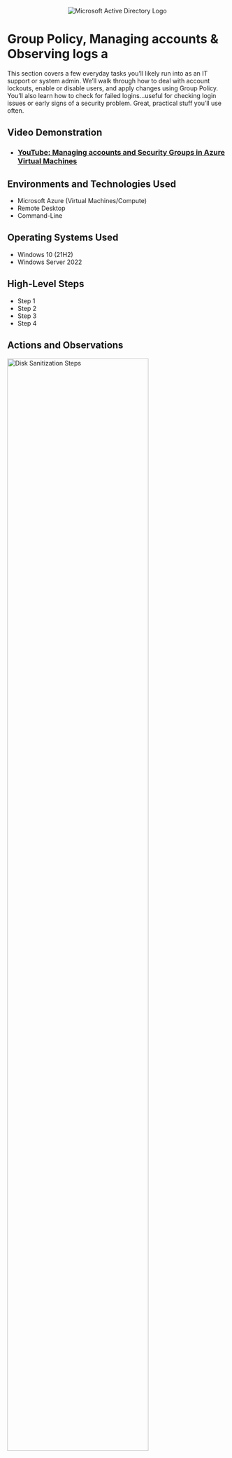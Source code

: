 <p align="center">
<img src="https://i.imgur.com/pU5A58S.png" alt="Microsoft Active Directory Logo"/>
</p>

<h1>Group Policy, Managing accounts & Observing logs a</h1>
This section covers a few everyday tasks you’ll likely run into as an IT support or system admin. We’ll walk through how to deal with account lockouts, enable or disable users, and apply changes using Group Policy. You’ll also learn how to check for failed logins...useful for checking login issues or early signs of a security problem. Great, practical stuff you’ll use often.

<h2>Video Demonstration</h2>

- ### [YouTube: Managing accounts and Security Groups in Azure Virtual Machines](https://www.youtube.com)

<h2>Environments and Technologies Used</h2>

- Microsoft Azure (Virtual Machines/Compute)
- Remote Desktop
- Command-Line

<h2>Operating Systems Used </h2>

- Windows 10 (21H2)
- Windows Server 2022
  
<h2>High-Level Steps</h2>

- Step 1
- Step 2
- Step 3
- Step 4

<h2>Actions and Observations</h2>

<p>
<img src="https://i.imgur.com/DJmEXEB.png" height="80%" width="80%" alt="Disk Sanitization Steps"/>
</p>
<p>

<h2>Group policy setup</h2>
Start by logging into DC-1 as jane_admin. Pick any of the test user accounts you created earlier. On Client-1, try to log in using that account, but intentionally enter the wrong password about ten times. Right now, nothing will happen — we haven’t set any lockout policy yet.

Next, go back to DC-1 and open Group Policy Management. Create a new GPO and name it something like “Account Lockout Policy.” Edit it and navigate to:
Computer Configuration > Policies > Windows Settings > Security Settings > Account Policies > Account Lockout Policy.

Here’s what you want to configure:

-Set Account lockout threshold to 5 invalid attempts

-Set the lockout duration to 15 minutes

-Set the reset counter time to 15 minutes
</p>
<br />

<p>
<img src="https://i.imgur.com/DJmEXEB.png" height="80%" width="80%" alt="Disk Sanitization Steps"/>
</p>
<p>
<h2>Dealing with Account Lockouts</h2>
Once that’s done, wait a few minutes (or run gpupdate /force on Client-1), then try logging in again using the same user and a bad password — this time just six times. The account should now be locked.

Head back to ADUC on DC-1, find the locked account, open its properties, and under the Account tab, check the “Unlock account” box. You can also reset the password here if needed. After that, try logging in again with the correct password — and you should be good to go.

</p>
<br />

<p>
<img src="https://i.imgur.com/DJmEXEB.png" height="80%" width="80%" alt="Disk Sanitization Steps"/>
</p>
<p>
<h2>Enabling and Disabling Accounts</h2>
To test how account disabling works, log into DC-1 as jane_admin and open Active Directory Users and Computers (ADUC). Find the same user account you’ve been using for testing, right-click on it, and choose Disable Account. You’ll see a small down arrow appear on the user icon, showing it’s been disabled.

Now, switch over to Client-1 and try logging in with that account. You’ll get an error message saying the account has been disabled — this is expected behavior.

Go back to DC-1, right-click the account again, and choose Enable Account. Once that’s done, try logging in from Client-1 again. You should now be able to sign in normally.

</p>
<br />

<p>
<img src="https://i.imgur.com/DJmEXEB.png" height="80%" width="80%" alt="Disk Sanitization Steps"/>
</p>
<p>
<h2>Observing Logs</h2>
Sometimes it’s not enough to just see what happens — you’ll want to check the logs to confirm things like failed login attempts, lockouts, or account changes.

Start by logging into client-1 as jane_admin. Open Event Viewer and go to:
Windows Logs > Security

Here, you’ll see events like failed logins, account lockouts, and other important authentication activity. Look for event IDs like 4625 (failed login) or 4740 (account lockout) to get more details on what happened and when.

These logs are your go-to place when something goes wrong and you need to figure out why.

</p>
<br />

